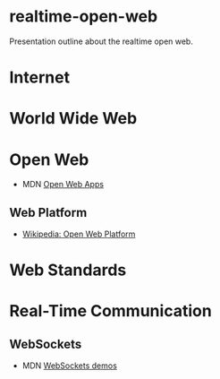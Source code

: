 # realtime-open-web
Presentation outline about the realtime open web.

# Internet

# World Wide Web

# Open Web
* MDN [Open Web Apps](https://developer.mozilla.org/en-US/Apps/Quickstart/Build/Intro_to_open_web_apps)

## Web Platform
* [Wikipedia: Open Web Platform](https://en.m.wikipedia.org/wiki/Open_Web_Platform)

# Web Standards

# Real-Time Communication
## WebSockets
* MDN [WebSockets demos](https://developer.mozilla.org/en-US/demos/tag/tech%3Awebsockets)